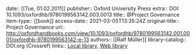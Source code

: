 date:: [[Tue, 01.02.2011]]
publisher:: Oxford University Press
extra:: DOI: 10.1093/oxfordhb/9780199563142.003.0013
title:: @Project Governance
item-type:: [[book]]
access-date:: 2021-03-05T13:35:24Z
original-title:: Project Governance
url:: http://oxfordhandbooks.com/view/10.1093/oxfordhb/9780199563142.001.0001/oxfordhb-9780199563142-e-13
authors:: [[Ralf Müller]]
library-catalog:: DOI.org (Crossref)
links:: [Local library](zotero://select/library/items/3YBD96CB), [Web library](https://www.zotero.org/users/6520516/items/3YBD96CB)
